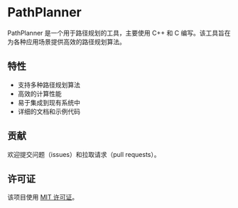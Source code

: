 # PathPlanner

PathPlanner 是一个用于路径规划的工具，主要使用 C++ 和 C 编写。该工具旨在为各种应用场景提供高效的路径规划算法。

## 特性

- 支持多种路径规划算法
- 高效的计算性能
- 易于集成到现有系统中
- 详细的文档和示例代码

## 贡献

欢迎提交问题（issues）和拉取请求（pull requests）。

## 许可证

该项目使用 [MIT 许可证](LICENSE)。

